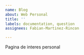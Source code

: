 ```yaml
---
name: Blog
about: Web Personal
title: ''
labels: documentation, question
assignees: Fabian-Martinez-Rincon

---
```


Pagina de interes personal
